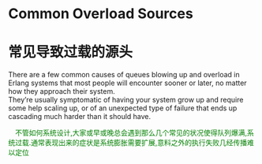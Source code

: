 # Common Overload Sources
# 常见导致过载的源头
There are a few common causes of queues blowing up and overload in Erlang systems that most people will encounter sooner or later, no matter how they approach their system.<br>
They’re usually symptomatic of having your system grow up and require some help scaling up, or of an unexpected type of failure that ends up cascading much harder than it should have.
<p></p> <font color="green">

&emsp;不管如何系统设计,大家或早或晚总会遇到那么几个常见的状况使得队列爆满,系统过载.通常表现出来的症状是系统膨胀需要扩展,意料之外的执行失败几经传播难以定位
</font> <p></p>

